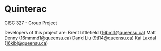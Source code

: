 # Quinterac
CISC 327 - Group Project

Developers of this project are:
Brent Littlefield (16bml1@queensu.ca)
Matt Denny (16mmmd1@queensu.ca)
Danid Liu (9tl14@queensu.ca)
Kai Laxdal (16kibl@queensu.ca)
